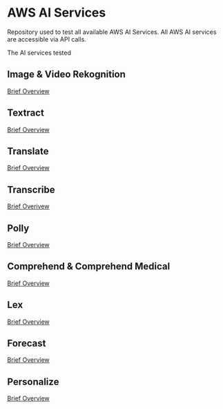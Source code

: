 # AWS AI Services
Repository used to test all available AWS AI Services.
All AWS AI services are accessible via API calls.

The AI services tested

## Image & Video Rekognition
[Brief Overview](https://aws.amazon.com/rekognition/)

## Textract
[Brief Overview](https://aws.amazon.com/textract/)

## Translate 
[Brief Overview](https://aws.amazon.com/translate/)

## Transcribe
[Brief Overivew](https://aws.amazon.com/transcribe/)

## Polly 
[Brief Overview](https://aws.amazon.com/polly/)

## Comprehend & Comprehend Medical 
[Brief Overview](https://aws.amazon.com/comprehend/)

## Lex
[Brief Overview](https://aws.amazon.com/lex/)

## Forecast 
[Brief Overview](https://aws.amazon.com/forecast/)

## Personalize
[Brief Overview](https://aws.amazon.com/personalize/)